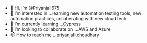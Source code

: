 - 👋 Hi, I’m @Priyanjali675
- 👀 I’m interested in ...learning new automation testing tools, new automation practices, collaberating with new cloud tech
- 🌱 I’m currently learning ...Cypress
- 💞️ I’m looking to collaborate on ...AWS and Azure
- 📫 How to reach me ...priyanjali.choudhary

<!---
Priyanjali675/Priyanjali675 is a ✨ special ✨ repository because its `README.md` (this file) appears on your GitHub profile.
You can click the Preview link to take a look at your changes.
--->
